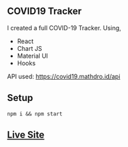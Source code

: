 ## COVID19 Tracker

I created a full COVID-19 Tracker.
Using, 
	<ul>
		<li>React</li>
		<li>Chart JS</li>
		<li>Material UI</li>
		<li>Hooks</li>
	</ul>

API used: https://covid19.mathdro.id/api

## Setup

```
npm i && npm start
```

## [Live Site](https://covid19trackerbykishan.000webhostapp.com/)

